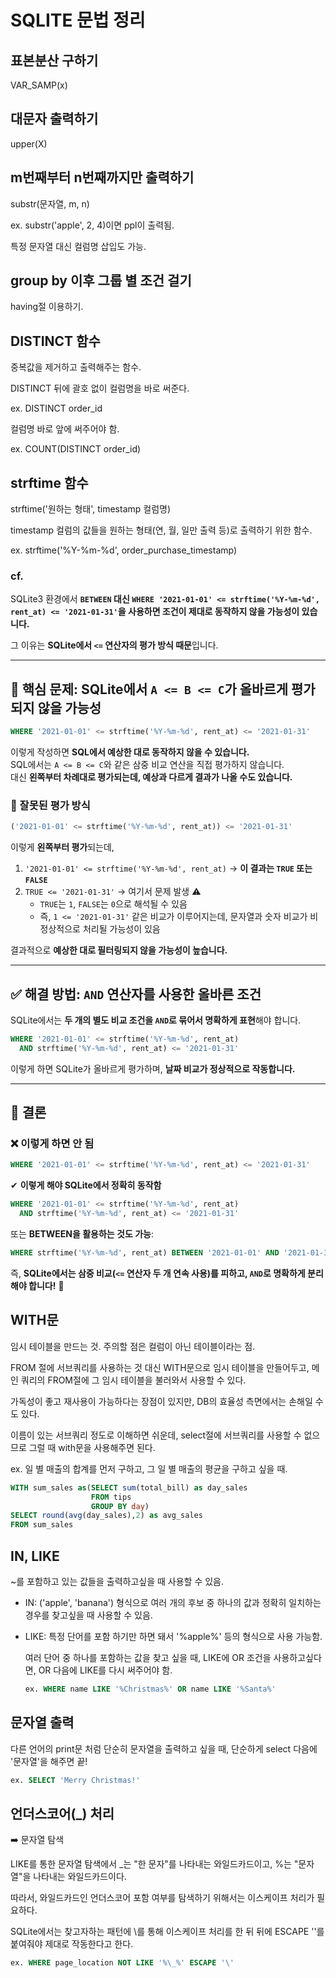 # SQLITE 문법 정리

## 표본분산 구하기
VAR_SAMP(x)

## 대문자 출력하기
upper(X)

## m번째부터 n번째까지만 출력하기
substr(문자열, m, n)

ex. substr('apple', 2, 4)이면 ppl이 출력됨.

특정 문자열 대신 컬럼명 삽입도 가능.

## group by 이후 그룹 별 조건 걸기
having절 이용하기.

## DISTINCT 함수
중복값을 제거하고 출력해주는 함수. 

DISTINCT 뒤에 괄호 없이 컬럼명을 바로 써준다.

ex. DISTINCT order_id

컬럼명 바로 앞에 써주어야 함.

ex. COUNT(DISTINCT order_id)

## strftime 함수
strftime('원하는 형태', timestamp 컬럼명)

timestamp 컬럼의 값들을 원하는 형태(연, 월, 일만 출력 등)로 출력하기 위한 함수.

ex. strftime('%Y-%m-%d', order_purchase_timestamp)

### cf.

SQLite3 환경에서 **`BETWEEN` 대신 `WHERE '2021-01-01' <= strftime('%Y-%m-%d', rent_at) <= '2021-01-31'`을 사용하면 조건이 제대로 동작하지 않을 가능성이 있습니다.**  

그 이유는 **SQLite에서 `<=` 연산자의 평가 방식 때문**입니다.

---

## **🚨 핵심 문제: SQLite에서 `A <= B <= C`가 올바르게 평가되지 않을 가능성**
```sql
WHERE '2021-01-01' <= strftime('%Y-%m-%d', rent_at) <= '2021-01-31'
```
이렇게 작성하면 **SQL에서 예상한 대로 동작하지 않을 수 있습니다.**  
SQL에서는 `A <= B <= C`와 같은 삼중 비교 연산을 직접 평가하지 않습니다.  
대신 **왼쪽부터 차례대로 평가되는데, 예상과 다르게 결과가 나올 수도 있습니다.**

### **📌 잘못된 평가 방식**
```sql
('2021-01-01' <= strftime('%Y-%m-%d', rent_at)) <= '2021-01-31'
```
이렇게 **왼쪽부터 평가**되는데,  
1. `'2021-01-01' <= strftime('%Y-%m-%d', rent_at)` → **이 결과는 `TRUE` 또는 `FALSE`**
2. `TRUE <= '2021-01-31'` → 여기서 문제 발생 ⚠️  
   - `TRUE`는 `1`, `FALSE`는 `0`으로 해석될 수 있음
   - 즉, `1 <= '2021-01-31'` 같은 비교가 이루어지는데, 문자열과 숫자 비교가 비정상적으로 처리될 가능성이 있음

결과적으로 **예상한 대로 필터링되지 않을 가능성이 높습니다.**

---

## **✅ 해결 방법: `AND` 연산자를 사용한 올바른 조건**
SQLite에서는 **두 개의 별도 비교 조건을 `AND`로 묶어서 명확하게 표현**해야 합니다.
```sql
WHERE '2021-01-01' <= strftime('%Y-%m-%d', rent_at)
  AND strftime('%Y-%m-%d', rent_at) <= '2021-01-31'
```
이렇게 하면 SQLite가 올바르게 평가하며, **날짜 비교가 정상적으로 작동합니다.**  

---

## **🚀 결론**
### **❌ 이렇게 하면 안 됨**
```sql
WHERE '2021-01-01' <= strftime('%Y-%m-%d', rent_at) <= '2021-01-31'
```
✔ **이렇게 해야 SQLite에서 정확히 동작함**
```sql
WHERE '2021-01-01' <= strftime('%Y-%m-%d', rent_at)
  AND strftime('%Y-%m-%d', rent_at) <= '2021-01-31'
```
또는 **BETWEEN을 활용하는 것도 가능**:
```sql
WHERE strftime('%Y-%m-%d', rent_at) BETWEEN '2021-01-01' AND '2021-01-31'
```

즉, **SQLite에서는 삼중 비교(`<=` 연산자 두 개 연속 사용)를 피하고, `AND`로 명확하게 분리해야 합니다!** 🚀

## WITH문
임시 테이블을 만드는 것. 주의할 점은 컬럼이 아닌 테이블이라는 점.

FROM 절에 서브쿼리를 사용하는 것 대신 WITH문으로 임시 테이블을 만들어두고, 메인 쿼리의 FROM절에 그 임시 테이블을 불러와서 사용할 수 있다.

가독성이 좋고 재사용이 가능하다는 장점이 있지만, DB의 효율성 측면에서는 손해일 수도 있다.

이름이 있는 서브쿼리 정도로 이해하면 쉬운데, select절에 서브쿼리를 사용할 수 없으므로 그럴 때 with문을 사용해주면 된다.

ex. 일 별 매출의 합계를 먼저 구하고, 그 일 별 매출의 평균을 구하고 싶을 때.
```SQL
WITH sum_sales as(SELECT sum(total_bill) as day_sales
                  FROM tips
                  GROUP BY day)
SELECT round(avg(day_sales),2) as avg_sales
FROM sum_sales
```

## IN, LIKE
~를 포함하고 있는 값들을 출력하고싶을 때 사용할 수 있음.

- IN: ('apple', 'banana') 형식으로 여러 개의 후보 중 하나의 값과 정확히 일치하는 경우를 찾고싶을 때 사용할 수 있음.

- LIKE: 특정 단어를 포함 하기만 하면 돼서 '%apple%' 등의 형식으로 사용 가능함.

    여러 단어 중 하나를 포함하는 값을 찾고 싶을 때, LIKE에 OR 조건을 사용하고싶다면, OR 다음에 LIKE를 다시 써주어야 함.
    ```SQL
    ex. WHERE name LIKE '%Christmas%' OR name LIKE '%Santa%'
    ```

## 문자열 출력
다른 언어의 print문 처럼 단순히 문자열을 출력하고 싶을 때, 단순하게 select 다음에 '문자열'을 해주면 끝!
```SQL
ex. SELECT 'Merry Christmas!'
```

## 언더스코어(_) 처리
➡️ 문자열 탐색

LIKE를 통한 문자열 탐색에서 _는 "한 문자"를 나타내는 와일드카드이고,
%는 "문자열"을 나타내는 와일드카드이다.

따라서, 와일드카드인 언더스코어 포함 여부를 탐색하기 위해서는 이스케이프 처리가 필요하다.

SQLite에서는 찾고자하는 패턴에 \를 통해 이스케이프 처리를 한 뒤
뒤에 ESCAPE '\'를 붙여줘야 제대로 작동한다고 한다.
```SQL
ex. WHERE page_location NOT LIKE '%\_%' ESCAPE '\'
```
